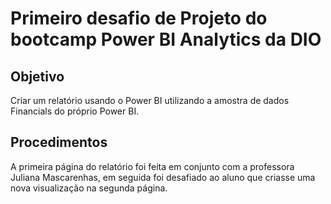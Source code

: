 # Primeiro desafio de Projeto do bootcamp Power BI Analytics da DIO
## Objetivo
Criar um relatório usando o Power BI utilizando a amostra de dados Financials do próprio Power BI. 
## Procedimentos
A primeira página do relatório foi feita em conjunto com a professora Juliana Mascarenhas, em seguida foi desafiado ao aluno que criasse uma nova visualização na segunda página.
